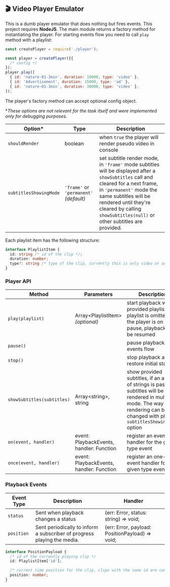## 🎬 Video Player Emulator

This is a dumb player emulator that does nothing but fires events. This project requires **NodeJS**. The main module returns a factory method for instantiating the player. For starting events flow you need to call `play` method with a playlist:

```javascript
const createPlayer = require('./player');

const player = createPlayer({{
  /* config */
});
player.play([
  { id: 'nature-01-3min', duration: 10000, type: 'video' },
  { id: 'Advertisement', duration: 15000, type: 'ad' },
  { id: 'nature-01-3min', duration: 30000, type: 'video' },
]);
```

The player's factory method can accept optional config object. 

\**These options are not relevant for the task itself and were implemented only for debugging purposes.*

| Option\* | Type | Description |
| ------ | ---- | ----------- |
|`shouldRender`|boolean| when `true` the player will render pseudo video in console |
|`subtitlesShowingMode`| `'frame'` or `'permanent'` *(default)*| set subtitle render mode, in `'frame'` mode subtitles will be displayed after a `showSubtitles` call and cleared for a next frame, in `'permanent'` mode the same subtitles will be rendered until they're cleared by calling `showSubtitles(null)` or other subtitles are provided.

Each playlist item has the following structure:

```typescript
interface PlaylistItem {
  id: string /* id of the clip */;
  duration: number;
  type?: string /* type of the clip, currently this is only video or ad */;
}
```

### Player API

| Method                     | Parameters                               | Description                                                                                                          |
| -------------------------- | ---------------------------------------- | -------------------------------------------------------------------------------------------------------------------- |
| `play(playlist)`           | Array&lt;PlaylistItem&gt; _(optional)_   | start playback with provided playlist, if a playlist is omitted and the player is on pause, playback will be resumed |
| `pause()`                  |                                          | pause playback and events flow                                                                                       |
| `stop()`                   |                                          | stop playback and restore initial state                                                                              |
| `showSubtitles(subtitles)` | Array&lt;string&gt;, string              | show provided subtitles, if an array of strings is passed, subtitles will be rendered in multiline mode. The way of rendering can be changed with player `subtitlesShowingMode` option             |
| `on(event, handler)`       | event: PlaybackEvents, handler: Function | register an event handler for the given type event                                                                   |
| `once(event, handler)`     | event: PlaybackEvents, handler: Function | register an one-time event handler for the given type event                                                          |

### Playback Events

| Event Type | Description                                                             | Handler                                            |
| ---------- | ----------------------------------------------------------------------- | -------------------------------------------------- |
| `status`   | Sent when playback changes a status                                     | (err: Error, status: string) =&gt; void;           |
| `position` | Sent periodically to inform a subscriber of progress playing the media. | (err: Error, payload: PositionPayload) =&gt; void; |

```typescript
interface PositionPayload {
  /* id of the currently playing clip */
  id: PlaylistItem['id'];

  /* current time position for the clip, clips with the same id are considered as the one clip */
  position: number;
}
```
